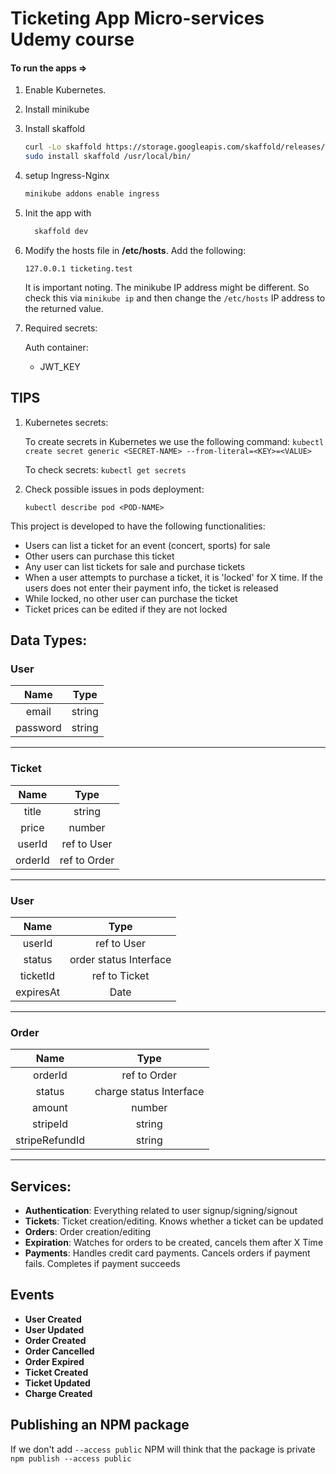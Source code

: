 # Ticketing App Micro-services Udemy course

#### To run the apps =>

1. Enable Kubernetes.

2. Install minikube

3. Install skaffold

   ```bash
   curl -Lo skaffold https://storage.googleapis.com/skaffold/releases/latest/skaffold-linux-amd64 && \
   sudo install skaffold /usr/local/bin/
   ```

4. setup Ingress-Nginx

   ```bash
   minikube addons enable ingress
   ```

  <!--   ```bash
   kubectl delete -A ValidatingWebhookConfiguration ingress-nginx-admission
   kubectl apply -f https://raw.githubusercontent.com/kubernetes/ingress-nginx/controller-v0.35.0/deploy/static/provider/cloud/deploy.yaml
   ```

   or

   ```bash
   kubectl delete -A ValidatingWebhookConfiguration ingress-nginx-admission
   ``` -->

5. Init the app with

   ```bash
     skaffold dev
   ```

6. Modify the hosts file in **/etc/hosts**. Add the following:

   ```
   127.0.0.1 ticketing.test
   ```

   It is important noting. The minikube IP address might be different. So check this via `minikube ip` and then change the `/etc/hosts` IP address to the returned value.

7. Required secrets:

   Auth container:

   - JWT_KEY

## TIPS

1.  Kubernetes secrets:

    To create secrets in Kubernetes we use the following command:
    `kubectl create secret generic <SECRET-NAME> --from-literal=<KEY>=<VALUE>`

    To check secrets:
    `kubectl get secrets`

2. Check possible issues in pods deployment:

   `kubectl describe pod <POD-NAME>`



This project is developed to have the following functionalities:

- Users can list a ticket for an event (concert, sports) for sale
- Other users can purchase this ticket
- Any user can list tickets for sale and purchase tickets
- When a user attempts to purchase a ticket, it is 'locked' for X time. If the users does not enter their payment info, the ticket is released
- While locked, no other user can purchase the ticket
- Ticket prices can be edited if they are not locked

## Data Types:

### User

|   Name   |  Type  |
| :------: | :----: |
|  email   | string |
| password | string |

---

### Ticket

|  Name   |     Type     |
| :-----: | :----------: |
|  title  |    string    |
|  price  |    number    |
| userId  | ref to User  |
| orderId | ref to Order |

---

### User

|   Name    |          Type          |
| :-------: | :--------------------: |
|  userId   |      ref to User       |
|  status   | order status Interface |
| ticketId  |     ref to Ticket      |
| expiresAt |          Date          |

---

### Order

|      Name      |          Type           |
| :------------: | :---------------------: |
|    orderId     |      ref to Order       |
|     status     | charge status Interface |
|     amount     |         number          |
|    stripeId    |         string          |
| stripeRefundId |         string          |

---

## Services:

- **Authentication**: Everything related to user signup/signing/signout
- **Tickets**: Ticket creation/editing. Knows whether a ticket can be updated
- **Orders**: Order creation/editing
- **Expiration**: Watches for orders to be created, cancels them after X Time
- **Payments**: Handles credit card payments. Cancels orders if payment fails. Completes if payment succeeds

## Events

- **User Created**
- **User Updated**
- **Order Created**
- **Order Cancelled**
- **Order Expired**
- **Ticket Created**
- **Ticket Updated**
- **Charge Created**


## Publishing an NPM package

If we don't add `--access public` NPM will think that the package is private
`npm publish --access public`
